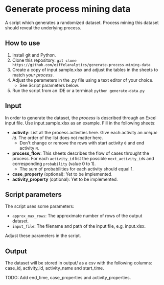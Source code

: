 # Generate process mining data
A script which generates a randomized dataset. Process mining this dataset should reveal the underlying process.

## How to use
1. Install git and Python.
1. Clone this repository: `git clone https://github.com/eiffelanalytics/generate-process-mining-data`
1. Create a copy of input.sample.xlsx and adjust the tables in the sheets to match *your process*.
1. Adjust the parameters in the .py file using a text editor of your choice.
    * See Script parameters below.
1. Run the script from an IDE or a terminal: `python generate-data.py`

## Input
In order to generate the dataset, the *process* is described through an Excel input file. Use input.sample.xlsx as an example. Fill in the following sheets:

* **activity**: List all the process activities here. Give each activity an *unique id*. The order of the list does not matter here.
    * Don't change or remove the rows with start activity `0` and end activity `N`.
* **process_flow**: This sheets describes the flow of cases throught the process. For each `activity_id` list the possible `next_activity_id`s and corresponding `probability` (value 0 to 1).
    * The sum of probabilities for each activity should equal 1.
* **case_property** (optional): Yet to be implemented.
* **activity_property** (optional): Yet to be implemented.

## Script parameters
The script uses some parameters:

* `approx_max_rows`: The approximate number of rows of the output dataset.
* `input_file`: The filename and path of the input file, e.g. input.xlsx.

Adjust these parameters in the script.

## Output
The dataset will be stored in output/ as a csv with the following columns: case_id, activity_id, activity_name and start_time.

TODO: Add end_time, case_properties and activity_properties.

